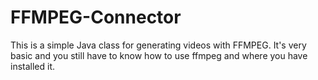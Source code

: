 # FFMPEG-Connector

This is a simple Java class for generating videos with FFMPEG. It's very basic and you still have to know how to use ffmpeg and where you have installed it. 
